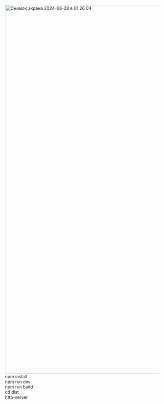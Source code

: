 
<img width="1208" alt="Снимок экрана 2024-06-28 в 01 26 04" src="https://github.com/Mery182/animation_vue/assets/58829464/47bccb1b-a35b-4c55-b2d8-05c0e6c35c88">
npm install<br>
npm run dev<br>
npm run build<br>
cd dist<br>
http-server


